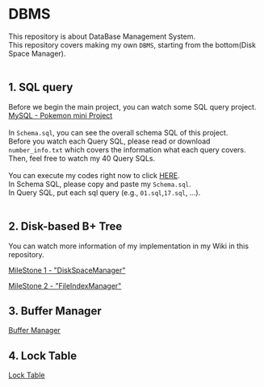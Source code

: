 # DBMS

This repository is about DataBase Management System.  
This repository covers making my own `DBMS`, starting from the bottom(Disk Space Manager).  
<br/>

## 1. SQL query
Before we begin the main project, you can watch some SQL query project.  
[MySQL - Pokemon mini Project](https://github.com/kangjunseo/DBMS/tree/main/MySQL%20Practice/Pokemon%20Project)  
<br/>
In `Schema.sql`, you can see the overall schema SQL of this project.  
Before you watch each Query SQL, please read or download `number_info.txt` which covers the information what each query covers.  
Then, feel free to watch my 40 Query SQLs.  
<br/>
You can execute my codes right now to click [HERE](https://www.db-fiddle.com/).  
In Schema SQL, please copy and paste my `Schema.sql`.  
In Query SQL, put each sql query (e.g., `01.sql`,`17.sql`, ...).  
<br/>

## 2. Disk-based B+ Tree

You can watch more information of my implementation in my Wiki in this repository.  

[MileStone 1 - "DiskSpaceManager"](https://github.com/kangjunseo/DBMS/wiki/Project2---MileStone1)  

[MileStone 2 - "FileIndexManager"](https://github.com/kangjunseo/DBMS/wiki/Project2---MileStone2)

## 3. Buffer Manager

[Buffer Manager](https://github.com/kangjunseo/DBMS/wiki/Project3)

## 4. Lock Table

[Lock Table](https://github.com/kangjunseo/DBMS/wiki/Project4)


